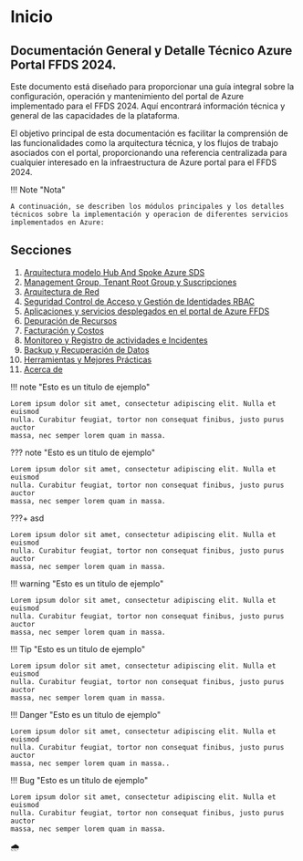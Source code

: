 # Inicio

## Documentación General y Detalle Técnico Azure Portal FFDS 2024. 

Este documento está diseñado para proporcionar una guía integral sobre la configuración, operación y mantenimiento del portal de Azure implementado para el FFDS 2024. Aquí encontrará información técnica y general de las capacidades de la plataforma.

El objetivo principal de esta documentación es facilitar la comprensión de las funcionalidades como la arquitectura técnica, y los flujos de trabajo asociados con el portal, proporcionando una referencia centralizada para cualquier interesado en la infraestructura de Azure portal para el FFDS 2024.

!!! Note "Nota"

    A continuación, se describen los módulos principales y los detalles técnicos sobre la implementación y operacion de diferentes servicios implementados en Azure:

## Secciones

1. [Arquitectura modelo Hub And Spoke Azure SDS](arquitectura.md)
2. [Management Group, Tenant Root Group y Suscripciones](suscripciones.md)
3. [Arquitectura de Red](network.md)
4. [Seguridad Control de Acceso y Gestión de Identidades RBAC](identidad.md)
5. [Aplicaciones y servicios desplegados en el portal de Azure FFDS](aplicaciones.md)
6. [Depuración de Recursos](depuracion.md)
7. [Facturación y Costos](facturacion.md)
8. [Monitoreo y Registro de actividades e Incidentes](monitoreo.md)
9. [Backup y Recuperación de Datos](backup.md)
10. [Herramientas y Mejores Prácticas](herramientas.md)
11. [Acerca de](about.md)


!!! note "Esto es un titulo de ejemplo"

    Lorem ipsum dolor sit amet, consectetur adipiscing elit. Nulla et euismod
    nulla. Curabitur feugiat, tortor non consequat finibus, justo purus auctor
    massa, nec semper lorem quam in massa.

??? note "Esto es un titulo de ejemplo"

    Lorem ipsum dolor sit amet, consectetur adipiscing elit. Nulla et euismod
    nulla. Curabitur feugiat, tortor non consequat finibus, justo purus auctor
    massa, nec semper lorem quam in massa.

???+ asd

    Lorem ipsum dolor sit amet, consectetur adipiscing elit. Nulla et euismod
    nulla. Curabitur feugiat, tortor non consequat finibus, justo purus auctor
    massa, nec semper lorem quam in massa.
          

!!! warning "Esto es un titulo de ejemplo"

    Lorem ipsum dolor sit amet, consectetur adipiscing elit. Nulla et euismod
    nulla. Curabitur feugiat, tortor non consequat finibus, justo purus auctor
    massa, nec semper lorem quam in massa.
                        
!!! Tip "Esto es un titulo de ejemplo"

    Lorem ipsum dolor sit amet, consectetur adipiscing elit. Nulla et euismod
    nulla. Curabitur feugiat, tortor non consequat finibus, justo purus auctor
    massa, nec semper lorem quam in massa.

!!! Danger "Esto es un titulo de ejemplo"

    Lorem ipsum dolor sit amet, consectetur adipiscing elit. Nulla et euismod
    nulla. Curabitur feugiat, tortor non consequat finibus, justo purus auctor
    massa, nec semper lorem quam in massa..

!!! Bug "Esto es un titulo de ejemplo"

    Lorem ipsum dolor sit amet, consectetur adipiscing elit. Nulla et euismod
    nulla. Curabitur feugiat, tortor non consequat finibus, justo purus auctor
    massa, nec semper lorem quam in massa.


:cloud_with_rain: